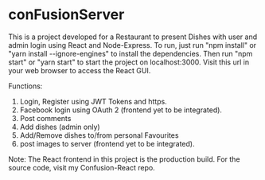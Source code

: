 # conFusionServer

This is a project developed for a Restaurant to present Dishes with user and admin login  using React and Node-Express. To run, just run "npm install" or "yarn install --ignore-engines" to install the dependencies. Then run "npm start" or
"yarn start" to start the project on localhost:3000. Visit this url in your web browser to access the React GUI.

Functions:
1. Login, Register using JWT Tokens and https.
2. Facebook login using OAuth 2 (frontend yet to be integrated).
3. Post comments
4. Add dishes (admin only)
5. Add/Remove dishes to/from personal Favourites
6. post images to server (frontend yet to be integrated).

Note: The React frontend in this project is the production build. For the source code, visit my Confusion-React repo.

